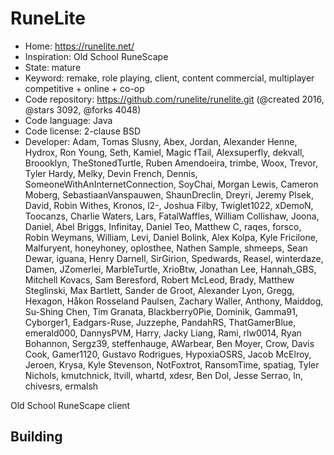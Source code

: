 # RuneLite

- Home: https://runelite.net/
- Inspiration: Old School RuneScape
- State: mature
- Keyword: remake, role playing, client, content commercial, multiplayer competitive + online + co-op
- Code repository: https://github.com/runelite/runelite.git (@created 2016, @stars 3092, @forks 4048)
- Code language: Java
- Code license: 2-clause BSD
- Developer: Adam, Tomas Slusny, Abex, Jordan, Alexander Henne, Hydrox, Ron Young, Seth, Kamiel, Magic fTail, Alexsuperfly, dekvall, Broooklyn, TheStonedTurtle, Ruben Amendoeira, trimbe, Woox, Trevor, Tyler Hardy, Melky, Devin French, Dennis, SomeoneWithAnInternetConnection, SoyChai, Morgan Lewis, Cameron Moberg, SebastiaanVanspauwen, ShaunDreclin, Dreyri, Jeremy Plsek, David, Robin Withes, Kronos, l2-, Joshua Filby, Twiglet1022, xDemoN, Toocanzs, Charlie Waters, Lars, FatalWaffles, William Collishaw, Joona, Daniel, Abel Briggs, Infinitay, Daniel Teo, Matthew C, raqes, forsco, Robin Weymans, William, Levi, Daniel Bolink, Alex Kolpa, Kyle Fricilone, Malfuryent, honeyhoney, oplosthee, Nathen Sample, shmeeps, Sean Dewar, iguana, Henry Darnell, SirGirion, Spedwards, Reasel, winterdaze, Damen, JZomerlei, MarbleTurtle, XrioBtw, Jonathan Lee, Hannah_GBS, Mitchell Kovacs, Sam Beresford, Robert McLeod, Brady, Matthew Steglinski, Max Bartlett, Sander de Groot, Alexander Lyon, Gregg, Hexagon, Håkon Rosseland Paulsen, Zachary Waller, Anthony, Maiddog, Su-Shing Chen, Tim Granata, Blackberry0Pie, Dominik, Gamma91, Cyborger1, Eadgars-Ruse, Juzzephe, PandahRS, ThatGamerBlue, emerald000, DannysPVM, Harry, Jacky Liang, Rami, rlw0014, Ryan Bohannon, Sergz39, steffenhauge, AWarbear, Ben Moyer, Crow, Davis Cook, Gamer1120, Gustavo Rodrigues, HypoxiaOSRS, Jacob McElroy, Jeroen, Krysa, Kyle Stevenson, NotFoxtrot, RansomTime, spatiag, Tyler Nichols, kmutchnick, ltvill, whartd, xdesr, Ben Dol, Jesse Serrao, ln, chivesrs, ermalsh

Old School RuneScape client

## Building
